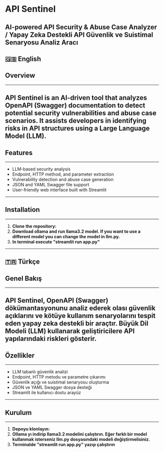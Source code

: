 # API Sentinel
**AI-powered API Security & Abuse Case Analyzer / Yapay Zeka Destekli API Güvenlik ve Suistimal Senaryosu Analiz Aracı**
---

**🇬🇧 English**
---

## Overview 
---
API Sentinel is an AI-driven tool that analyzes OpenAPI (Swagger) documentation to detect potential security vulnerabilities and abuse case scenarios. It assists developers in identifying risks in API structures using a Large Language Model (LLM).
---

## Features
---
- LLM-based security analysis  
- Endpoint, HTTP method, and parameter extraction  
- Vulnerability detection and abuse case generation  
- JSON and YAML Swagger file support  
- User-friendly web interface built with Streamlit  
---

## Installation
---
1. **Clone the repository:**
2. **Download ollama and run llama3.2 model. If you want to use a different model you can change the model in llm.py.**
3. **In terminal execute "streamlit run app.py"**
---

**🇹🇷 Türkçe**
---

## Genel Bakış
---
API Sentinel, OpenAPI (Swagger) dökümantasyonunu analiz ederek olası güvenlik açıklarını ve kötüye kullanım senaryolarını tespit eden yapay zeka destekli bir araçtır. Büyük Dil Modeli (LLM) kullanarak geliştiricilere API yapılarındaki riskleri gösterir.
---

## Özellikler
---
- LLM tabanlı güvenlik analizi  
- Endpoint, HTTP metodu ve parametre çıkarımı  
- Güvenlik açığı ve suistimal senaryosu oluşturma  
- JSON ve YAML Swagger dosya desteği  
- Streamlit ile kullanıcı dostu arayüz  
---

## Kurulum
---
1. **Depoyu klonlayın:**
2. **Ollama yı indirip llama3.2 modelini çalıştırın. Eğer farklı bir model kullanmak isterseniz llm.py dosyasındaki modeli değiştirmelisiniz.**
3. **Terminalde "streamlit run app.py" yazıp çalıştırın**
```

